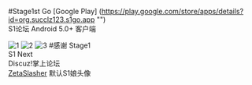 #Stage1st Go 
[Google Play]
(https://play.google.com/store/apps/details?id=org.succlz123.s1go.app "")  
S1论坛 Android 5.0+ 客户端  

![1](https://github.com/succlz123/S1-Go/blob/master/screenshot/device-2015-06-28-151508.jpg "")
![2](https://github.com/succlz123/S1-Go/blob/master/screenshot/device-2015-06-28-151601.jpg "")
![3](https://github.com/succlz123/S1-Go/blob/master/screenshot/device-2015-06-28-151727.jpg "")
#感谢
Stage1  
S1 Next  
Discuz!掌上论坛  
[ZetaSlasher](http://bbs.saraba1st.com/2b/space-uid-142441.html "") 默认S1娘头像
